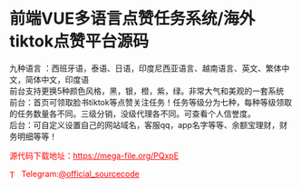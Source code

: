 # 前端VUE多语言点赞任务系统/海外tiktok点赞平台源码

九种语言 ：西班牙语，泰语、日语，印度尼西亚语言、越南语言、英文、繁体中文，简体中文，印度语<br>前台支持更换5种颜色风格，黑，银，橙，紫，绿。非常大气和美观的一套系统<br>前台：首页可领取脸书tiktok等点赞关注任务！任务等级分为七种，每种等级领取的任务数量各不同。三级分销，没级代理各不同。可查看个人信誉度。<br>后台：可自定义设置自己的网站域名，客服qq，app名字等等、余额宝理财，财务明细等等！<br>


<p style="color: red;">源代码下载地址：<a href="https://mega-file.org/PQxpE" style="color: red;">https://mega-file.org/PQxpE</a></p><p style="color: red;"><img src="https://cdn-icons-png.flaticon.com/512/2111/2111646.png" alt="Telegram Icon" style="width: 16px; vertical-align: middle; margin-right: 5px;">Telegram:<a href="https://t.me/official_sourcecode" style="color: red;">@official_sourcecode</a></p>